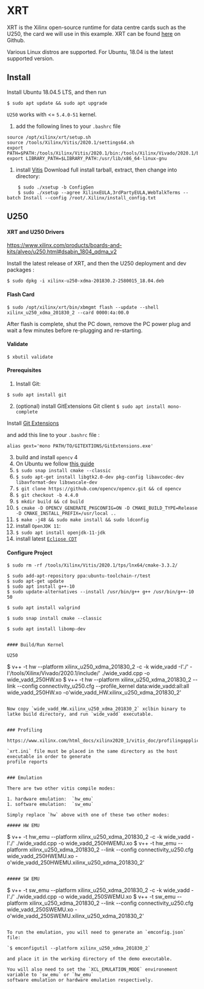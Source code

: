 # XRT

XRT is the Xilinx open-source runtime for data centre cards such as the U250, the card we will use in this example.
XRT can be found [here](https://github.com/Xilinx/XRT) on Github.

Various Linux distros are supported. For Ubuntu, 18.04 is the latest supported version.

## Install

Install Ubuntu 18.04.5 LTS, and then run

`$ sudo apt update && sudo apt upgrade`

`U250` works with <= `5.4.0-51` kernel.


1. add the following lines to your `.bashrc` file
```
source /opt/xilinx/xrt/setup.sh
source /tools/Xilinx/Vitis/2020.1/settings64.sh
export PATH=$PATH:/tools/Xilinx/Vitis/2020.1/bin:/tools/Xilinx/Vivado/2020.1/bin:/tools/Xilinx/DocNav
export LIBRARY_PATH=$LIBRARY_PATH:/usr/lib/x86_64-linux-gnu
```
1. install [Vitis](https://www.xilinx.com/support/download/index.html/content/xilinx/en/downloadNav/vitis.html)
   Download full install tarball, extract, then change into directory:
```
    $ sudo ./xsetup -b ConfigGen
    $ sudo ./xsetup --agree XilinxEULA,3rdPartyEULA,WebTalkTerms --batch Install --config /root/.Xilinx/install_config.txt
```


## U250

#### XRT and U250 Drivers

https://www.xilinx.com/products/boards-and-kits/alveo/u250.html#dsabin_1804_qdma_v2

Install the latest release of XRT, and then the U250 deployment and dev packages :

`$ sudo dpkg -i xilinx-u250-xdma-201830.2-2580015_18.04.deb`


#### Flash Card

`$ sudo /opt/xilinx/xrt/bin/xbmgmt flash --update --shell  xilinx_u250_xdma_201830_2 --card 0000:4a:00.0`

After flash is complete, shut the PC down, remove the PC power plug and wait a few minutes
before re-plugging and re-starting.


#### Validate

`$ xbutil validate`


#### Prerequisites

1. Install Git:

`$ sudo apt install git`

2. (optional) install GitExtensions Git client
`$ sudo apt install mono-complete`

Install [Git Extensions](https://github.com/gitextensions/gitextensions/releases/download/v2.51.05/GitExtensions-2.51.05-Mono.zip)

and add this line to your `.bashrc` file :

`alias gext='mono PATH/TO/GITEXTIONS/GitExtensions.exe'`

3. build and install `opencv` 4
  1. On Ubuntu we follow [this guide](https://docs.opencv.org/master/d7/d9f/tutorial_linux_install.html)
  1. `$ sudo snap install cmake --classic`
  1. `$ sudo apt-get install libgtk2.0-dev pkg-config libavcodec-dev libavformat-dev libswscale-dev`
  1. `$ git clone https://github.com/opencv/opencv.git && cd opencv`
  1. `$ git checkout -b 4.4.0`
  1. `$ mkdir build && cd build`
  1. `$ cmake -D OPENCV_GENERATE_PKGCONFIG=ON -D CMAKE_BUILD_TYPE=Release -D CMAKE_INSTALL_PREFIX=/usr/local ..`
  1. `$ make -j48 && sudo make install && sudo ldconfig`
1. install `OpenJDK 11`:
  1. `$ sudo apt install openjdk-11-jdk`
1. install latest [`Eclipse CDT`](https://www.eclipse.org/cdt/downloads.php)


#### Configure Project

```
$ sudo rm -rf /tools/Xilinx/Vitis/2020.1/tps/lnx64/cmake-3.3.2/

$ sudo add-apt-repository ppa:ubuntu-toolchain-r/test
$ sudo apt-get update
$ sudo apt install g++-10
$ sudo update-alternatives --install /usr/bin/g++ g++ /usr/bin/g++-10 50

$ sudo apt install valgrind

$ sudo snap install cmake --classic

$ sudo apt install libomp-dev


#### Build/Run Kernel

U250

```
$ v++ -t hw --platform xilinx_u250_xdma_201830_2 -c -k wide_vadd -I'./' -I'/tools/Xilinx/Vivado/2020.1/include/' ./wide_vadd.cpp -o wide_vadd_250HW.xo
$ v++ -t hw --platform xilinx_u250_xdma_201830_2 --link --config connectivity_u250.cfg  --profile_kernel data:wide_vadd:all:all wide_vadd_250HW.xo -o'wide_vadd_HW.xilinx_u250_xdma_201830_2'

```

Now copy `wide_vadd_HW.xilinx_u250_xdma_201830_2` xclbin binary to latke build directory, and run `wide_vadd` executable.


### Profiling

https://www.xilinx.com/html_docs/xilinx2020_1/vitis_doc/profilingapplication.html#xmv1511400547463

`xrt.ini` file must be placed in the same directory as the host executable in order to generate
profile reports


### Emulation

There are two other vitis compile modes:

1. hardware emulation:  `hw_emu`
1. software emulation:  `sw_emu`

Simply replace `hw` above with one of these two other modes:

##### HW EMU

```
$ v++ -t hw_emu --platform xilinx_u250_xdma_201830_2 -c -k wide_vadd -I'./' ./wide_vadd.cpp -o wide_vadd_250HWEMU.xo
$ v++ -t hw_emu --platform xilinx_u250_xdma_201830_2 --link --config connectivity_u250.cfg wide_vadd_250HWEMU.xo -o'wide_vadd_250HWEMU.xilinx_u250_xdma_201830_2'
```

##### SW EMU

```
$ v++ -t sw_emu --platform xilinx_u250_xdma_201830_2 -c -k wide_vadd -I'./' ./wide_vadd.cpp -o wide_vadd_250SWEMU.xo
$ v++ -t sw_emu --platform xilinx_u250_xdma_201830_2 --link --config connectivity_u250.cfg wide_vadd_250SWEMU.xo -o'wide_vadd_250SWEMU.xilinx_u250_xdma_201830_2'
```

To run the emulation, you will need to generate an `emconfig.json` file:

`$ emconfigutil --platform xilinx_u250_xdma_201830_2`

and place it in the working directory of the demo executable.

You will also need to set the `XCL_EMULATION_MODE` environement variable to `sw_emu` or `hw_emu`
software emulation or hardware emulation respectively.
